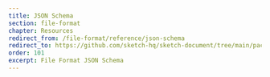 ```yaml
---
title: JSON Schema
section: file-format
chapter: Resources
redirect_from: /file-format/reference/json-schema
redirect_to: https://github.com/sketch-hq/sketch-document/tree/main/packages/file-format
order: 101
excerpt: File Format JSON Schema
---
```

